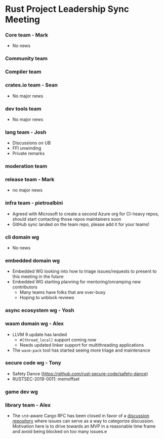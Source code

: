 # Rust Project Leadership Sync Meeting

### Core team - Mark

 * No news

### Community team

### Compiler team

### crates.io team - Sean

* No major news

### dev tools team

* No major news

### lang team - Josh

- Discussions on UB
- FFI unwinding
- Private remarks

### moderation team

### release team - Mark

 * no major news

### infra team - pietroalbini

 * Agreed with Microsoft to create a second Azure org for CI-heavy repos, should start contacting those repos maintainers soon
 * GitHub sync landed on the team repo, please add it for your teams!

### cli domain wg

 * No news

### embedded domain wg

* Embedded WG looking into how to triage issues/requests to present to this meeting in the future
* Embedded WG starting planning for mentoring/onramping new contributors
  * Many teams have folks that are over-busy
  * Hoping to unblock reviews

### async ecosystem wg - Yosh

### wasm domain wg - Alex

 * LLVM 9 update has landed
     * `#[thread_local]` support coming now
     * Needs updated linker support for multithreading applications
 * The `wasm-pack` tool has started seeing more triage and maintenance

### secure code wg - Tony

 * Safety Dance (https://github.com/rust-secure-code/safety-dance)
 * RUSTSEC-2019-0011: memoffset
 
### game dev wg

### library team - Alex

* The `std`-aware Cargo RFC has been closed in favor of a [discussion repository](https://github.com/rust-lang/wg-cargo-std-aware) where issues can serve as a way to categorize discussion. Motivation here is to drive towards an MVP in a reasonable time frame and avoid being blocked on too many issues.e
